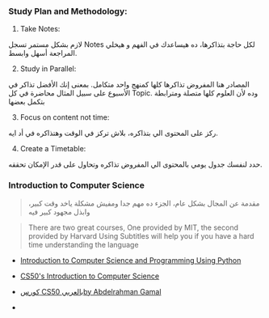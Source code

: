 ### Study Plan and Methodology:
   1. Take Notes:

لازم بشكل مستمر تسجل Notes لكل حاجة بتذاكرها، ده هيساعدك في الفهم و هيخلي المراجعة أسهل وابسط.

   2. Study in Parallel:

المصادر هنا المفروض تذاكرها كلها كمنهج واحد متكامل.
       بمعنى إنك الأفضل تذاكر في الأسبوع على سبيل المثال محاضرة في كل Topic.
       وده لأن العلوم كلها متصلة ومترابطة بتكمل بعضها
    
   3. Focus on content not time:

ركز على المحتوى الي بتذاكره، بلاش تركز في الوقت وهتذاكره في أد ايه.
    
    
  4. Create a Timetable:

حدد لنفسك جدول يومي بالمحتوى الي المفروض تذاكره وتحاول على قدر الإمكان تحققه.

### Introduction to Computer Science

>    مقدمة عن المجال بشكل عام، الجزء ده مهم جدا ومفيش مشكلة ياخد وقت كبير، وابذل مجهود كبير فيه

> There are two great courses, One provided by MIT, the second provided by Harvard
> Using Subtitles will help you if you have a hard time understanding the language
- [Introduction to Computer Science and Programming Using Python](https://www.edx.org/course/introduction-to-computer-science-and-programming-7)

- [CS50's Introduction to Computer Science](https://www.edx.org/course/introduction-computer-science-harvardx-cs50x)

- [كورس CS50 بالعربيby Abdelrahman Gamal](https://youtube.com/playlist?list=PLknwEmKsW8OvsdJ64v5YljHNtt100kN6w&si=x-BVvmm6UqDiy_SX)
- 
